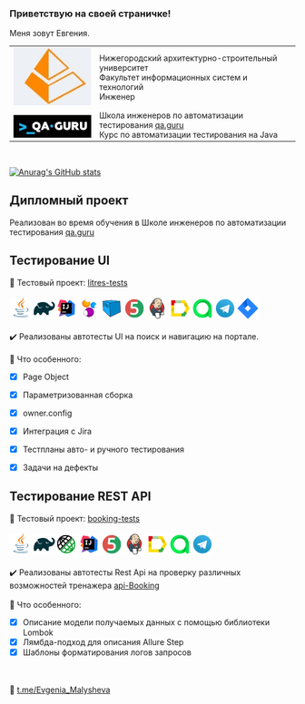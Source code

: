 ### Приветствую на своей страничке!
Меня зовут Евгения.</br>
<table width="100%" border='0'>
   <tr> 
    <td width="30%" align="center" valign="bottom"><img src="/images/nngasu.png"></td><td valign="middle">Нижегородский архитектурно-строительный университет</br>Факультет информационных систем и технологий</br>Инженер</td></tr>
    <tr><td width="30%" valign="bottom"><img src="/images/qa-guru80.png"></td><td valign="middle">Школа инженеров по автоматизации тестирования <a target="_blank" href="https://qa.guru">qa.guru</a></br>Курс по автоматизации тестирования на Java</td></tr>
   </tr>
  </table>
  </br>
  
  [![Anurag's GitHub stats](https://github-readme-stats.vercel.app/api?username=EvgeniyaMalysheva)](https://github.com/EvgeniyaMalysheva/github-readme-stats)

## Дипломный проект
Реализован во время обучения в Школе инженеров по автоматизации тестирования <a target="_blank" href="https://qa.guru">qa.guru</a>
## Тестирование UI
:link: Тестовый проект: <a target="_blank" href="https://github.com/EvgeniyaMalysheva/testwork">litres-tests</a></br></br>
![This is an image](/icons/Java.png)![This is an image](/icons/Gradle.png)![This is an image](/icons/Intelij_IDEA.png)![This is an image](/icons/Selenide.png)![This is an image](/icons/Selenoid.png)![This is an image](/icons/JUnit5.png)![This is an image](/icons/Jenkins.png)![This is an image](/icons/Allure_Report.png)![This is an image](/icons/AllureTestOps.png)![This is an image](/icons/Telegram.png)![This is an image](/icons/Jira.png)</br></br>
:heavy_check_mark: Реализованы автотесты UI на поиск и навигацию на портале.</br></br>
:triangular_flag_on_post: Что особенного:

- [x] Page Object
- [x] Параметризованная сборка
- [x] owner.config
- [x] Интеграция с Jira
- [x] Тестпланы авто- и ручного тестирования
- [x] Задачи на дефекты


## Тестирование REST API
:link: Тестовый проект: <a target="_blank" href="https://github.com/EvgeniyaMalysheva/booking">booking-tests</a></br></br>
![This is an image](/icons/Java.png)![This is an image](/icons/Gradle.png)![This is an image](/icons/Rest-Assured.png)![This is an image](/icons/Intelij_IDEA.png)![This is an image](/icons/JUnit5.png)![This is an image](/icons/Jenkins.png)![This is an image](/icons/Allure_Report.png)![This is an image](/icons/AllureTestOps.png)![This is an image](/icons/Telegram.png)</br></br>
:heavy_check_mark: Реализованы автотесты Rest Api на проверку различных возможностей тренажера <a target="_blank" href="https://restful-booker.herokuapp.com/apidoc/index.html#api-Booking">api-Booking</a></br></br>
:triangular_flag_on_post: Что особенного:

- [x] Описание модели получаемых данных с помощью библиотеки Lombok
- [x] Лямбда-подход для описания Allure Step
- [x] Шаблоны форматирования логов запросов

</br></br>
:cherry_blossom: <a target="_blank" href="https://t.me/Evgenia_Malysheva">t.me/Evgenia_Malysheva</a>


